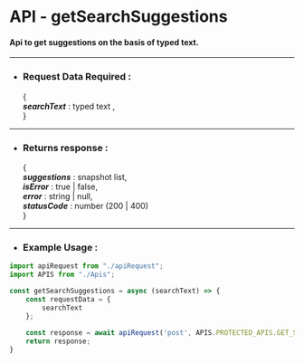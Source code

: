 # API - getSearchSuggestions
#### Api to get suggestions on the basis of typed text.

------------------------

- ### Request Data Required :

  {  
  **_searchText_** : typed text ,  
  }

------------------

- ### Returns response :

  {  
  **_suggestions_** : snapshot list,  
  **_isError_** : true | false,  
  **_error_** : string | null,  
  **_statusCode_** : number (200 | 400)  
  }

----------------------

- ### Example Usage :

```javascript
import apiRequest from "./apiRequest";
import APIS from "./Apis";

const getSearchSuggestions = async (searchText) => {
    const requestData = {
        searchText
    };
    
    const response = await apiRequest('post', APIS.PROTECTED_APIS.GET_SEARCH_SUGGESTIONS, requestData, 'json', true);
    return response;
}
```